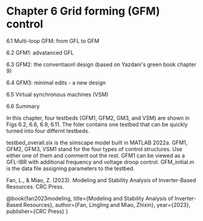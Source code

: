 # Chapter 6 Grid forming (GFM) control

6.1 Multi-loop GFM: from GFL to GFM 

6.2 GFM1: advatanced GFL

6.3 GFM2: the conventiaonl design (based on Yazdani's green book chapter 9)

6.4 GFM3: minimal edits - a new design 

6.5 Virtual synchronous machines (VSM)

6.6 Summary

In this chapter, four testbeds (GFM1, GFM2, GM3, and VSM) are shown in Figs 6.2, 6.6, 6.9, 6.11.
The foler contains one testbed that can be quickly turned into four differnt testbeds.

testbed_overall.slx is the simscape model built in MATLAB 2022a. GFM1, GFM2, GFM3, VSM1 stand for the four types of control structures. Use either one of them and comment out the rest. GFM1 can be viewed as a GFL-IBR with additional frequency and voltage droop control. 
GFM_initial.m is the data file assigning parameters to the testbed. 

Fan, L., & Miao, Z. (2023). Modeling and Stability Analysis of Inverter-Based Resources. CRC Press.

@book{fan2023modeling,
  title={Modeling and Stability Analysis of Inverter-Based Resources},
  author={Fan, Lingling and Miao, Zhixin},
  year={2023},
  publisher={CRC Press}
}
